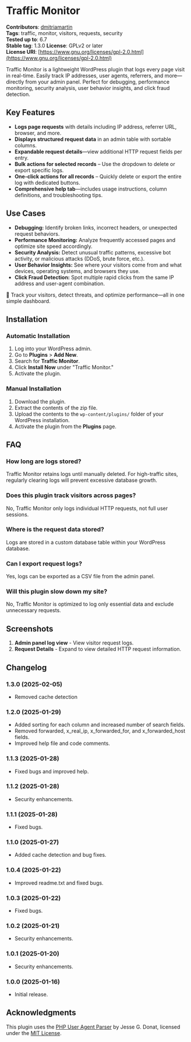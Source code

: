 # Traffic Monitor

**Contributors**: [dmitriamartin](https://profiles.wordpress.org/dmitriamartin)  
**Tags**: traffic, monitor, visitors, requests, security  
**Tested up to**: 6.7  
**Stable tag**: 1.3.0 
**License**: GPLv2 or later  
**License URI**: [https://www.gnu.org/licenses/gpl-2.0.html](https://www.gnu.org/licenses/gpl-2.0.html)

Traffic Monitor is a lightweight WordPress plugin that logs every page visit in real-time. Easily track IP addresses, user agents, referrers, and more—directly from your admin panel. Perfect for debugging, performance monitoring, security analysis, user behavior insights, and click fraud detection.

## Key Features

- **Logs page requests** with details including IP address, referrer URL, browser, and more.
- **Displays structured request data** in an admin table with sortable columns.
- **Expandable request details**—view additional HTTP request fields per entry.
- **Bulk actions for selected records** – Use the dropdown to delete or export specific logs.
- **One-click actions for all records** – Quickly delete or export the entire log with dedicated buttons.
- **Comprehensive help tab**—includes usage instructions, column definitions, and troubleshooting tips.

## Use Cases

- **Debugging:** Identify broken links, incorrect headers, or unexpected request behaviors.
- **Performance Monitoring:** Analyze frequently accessed pages and optimize site speed accordingly.
- **Security Analysis:** Detect unusual traffic patterns, excessive bot activity, or malicious attacks (DDoS, brute force, etc.).
- **User Behavior Insights:** See where your visitors come from and what devices, operating systems, and browsers they use.
- **Click Fraud Detection:** Spot multiple rapid clicks from the same IP address and user-agent combination.

🚀 Track your visitors, detect threats, and optimize performance—all in one simple dashboard.

## Installation

### Automatic Installation

1. Log into your WordPress admin.
2. Go to **Plugins** > **Add New**.
3. Search for **Traffic Monitor**.
4. Click **Install Now** under "Traffic Monitor."
5. Activate the plugin.

### Manual Installation

1. Download the plugin.
2. Extract the contents of the zip file.
3. Upload the contents to the `wp-content/plugins/` folder of your WordPress installation.
4. Activate the plugin from the **Plugins** page.

## FAQ

### How long are logs stored?
Traffic Monitor retains logs until manually deleted. For high-traffic sites, regularly clearing logs will prevent excessive database growth.

### Does this plugin track visitors across pages?
No, Traffic Monitor only logs individual HTTP requests, not full user sessions.

### Where is the request data stored?
Logs are stored in a custom database table within your WordPress database.

### Can I export request logs?
Yes, logs can be exported as a CSV file from the admin panel.

### Will this plugin slow down my site?
No, Traffic Monitor is optimized to log only essential data and exclude unnecessary requests.

## Screenshots

1. **Admin panel log view** - View visitor request logs.
2. **Request Details** - Expand to view detailed HTTP request information.

## Changelog

### 1.3.0 (2025-02-05)
- Removed cache detection

### 1.2.0 (2025-01-29)
- Added sorting for each column and increased number of search fields.
- Removed forwarded, x_real_ip, x_forwarded_for, and x_forwarded_host fields.
- Improved help file and code comments.

### 1.1.3 (2025-01-28)
- Fixed bugs and improved help.

### 1.1.2 (2025-01-28)
- Security enhancements.

### 1.1.1 (2025-01-28)
- Fixed bugs.

### 1.1.0 (2025-01-27)
- Added cache detection and bug fixes.

### 1.0.4 (2025-01-22)
- Improved readme.txt and fixed bugs.

### 1.0.3 (2025-01-22)
- Fixed bugs.

### 1.0.2 (2025-01-21)
- Security enhancements.

### 1.0.1 (2025-01-20)
- Security enhancements.

### 1.0.0 (2025-01-16)
- Initial release.

## Acknowledgments

This plugin uses the [PHP User Agent Parser](https://github.com/donatj/PhpUserAgent) by Jesse G. Donat, licensed under the [MIT License](https://opensource.org/licenses/MIT).
